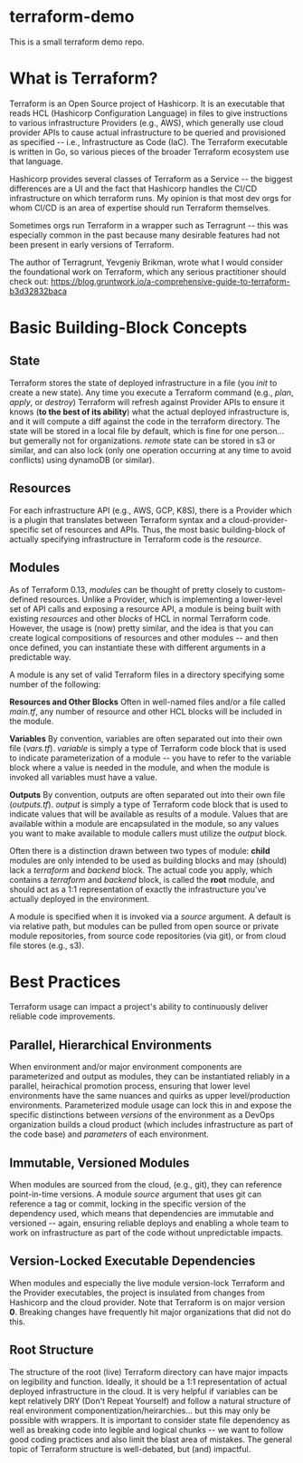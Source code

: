 # terraform-demo
This is a small terraform demo repo.

# What is Terraform?
Terraform is an Open Source project of Hashicorp. It is an executable that reads HCL (Hashicorp Configuration Language) in files to give instructions to various infrastructure Providers (e.g., AWS), which generally use cloud provider APIs to cause actual infrastructure to be queried and provisioned as specified -- i.e., Infrastructure as Code (IaC). The Terraform executable is written in Go, so various pieces of the broader Terraform ecosystem use that language.

Hashicorp provides several classes of Terraform as a Service -- the biggest differences are a UI and the fact that Hashicorp handles the CI/CD infrastructure on which terraform runs. My opinion is that most dev orgs for whom CI/CD is an area of expertise should run Terraform themselves.

Sometimes orgs run Terraform in a wrapper such as Terragrunt -- this was especially common in the past because many desirable features had not been present in early versions of Terraform.

The author of Terragrunt, Yevgeniy Brikman, wrote what I would consider the foundational work on Terraform, which any serious practitioner should check out: https://blog.gruntwork.io/a-comprehensive-guide-to-terraform-b3d32832baca

# Basic Building-Block Concepts

## State
Terraform stores the state of deployed infrastructure in a file (you *init* to create a new state). Any time you execute a Terraform command (e.g., *plan*, *apply*, or *destroy*) Terraform will refresh against Provider APIs to ensure it knows (**to the best of its ability**) what the actual deployed infrastructure is, and it will compute a diff against the code in the terraform directory. The state will be stored in a local file by default, which is fine for one person... but gemerally not for organizations. *remote* state can be stored in s3 or similar, and can also lock (only one operation occurring at any time to avoid conflicts) using dynamoDB (or similar).

## Resources
For each infrastructure API (e.g., AWS, GCP, K8S), there is a Provider which is a plugin that translates between Terraform syntax and a cloud-provider-specific set of resources and APIs. Thus, the most basic building-block of actually specifying infrastructure in Terraform code is the *resource*.

## Modules
As of Terraform 0.13, *modules* can be thought of pretty closely to custom-defined resources. Unlike a Provider, which is implementing a lower-level set of API calls and exposing a resource API, a module is being built with existing *resources* and other *blocks* of HCL in normal Terraform code. However, the usage is (now) pretty similar, and the idea is that you can create logical compositions of resources and other modules -- and then once defined, you can instantiate these with different arguments in a predictable way.

A module is any set of valid Terraform files in a directory specifying some number of the following:

**Resources and Other Blocks** Often in well-named files and/or a file called *main.tf*, any number of resource and other HCL blocks will be included in the module.

**Variables** By convention, variables are often separated out into their own file (*vars.tf*). *variable* is simply a type of Terraform code block that is used to indicate parameterization of a module -- you have to refer to the variable block where a value is needed in the module, and when the module is invoked all variables must have a value.

**Outputs** By convention, outputs are often separated out into their own file (*outputs.tf*). *output* is simply a type of Terraform code block that is used to indicate values that will be available as results of a module. Values that are available within a module are encapsulated in the module, so any values you want to make available to module callers must utilize the *output* block.

Often there is a distinction drawn between two types of module: **child** modules are only intended to be used as building blocks and may (should) lack a *terraform* and *backend* block. The actual code you apply, which contains a *terraform* and *backend* block, is called the **root** module, and should act as a 1:1 representation of exactly the infrastructure you've actually deployed in the environment.

A module is specified when it is invoked via a *source* argument. A default is via relative path, but modules can be pulled from open source or private module repositories, from source code repositories (via git), or from cloud file stores (e.g., s3).

# Best Practices
Terraform usage can impact a project's ability to continuously deliver reliable code improvements.

## Parallel, Hierarchical Environments
When environment and/or major environment components are parameterized and output as modules, they can be instantiated reliably in a parallel, heirachical promotion process, ensuring that lower level environments have the same nuances and quirks as upper level/production environments. Parameterized module usage can lock this in and expose the specific distinctions between *versions* of the environment as a DevOps organization builds a cloud product (which includes infrastructure as part of the code base) and *parameters* of each environment.

## Immutable, Versioned Modules
When modules are sourced from the cloud, (e.g., git), they can reference point-in-time versions. A module *source* argument that uses git can reference a tag or commit, locking in the specific version of the dependency used, which means that dependencies are immutable and versioned -- again, ensuring reliable deploys and enabling a whole team to work on infrastructure as part of the code without unpredictable impacts.

## Version-Locked Executable Dependencies
When modules and especially the live module version-lock Terraform and the Provider executables, the project is insulated from changes from Hashicorp and the cloud provider. Note that Terraform is on major version **0**. Breaking changes have frequently hit major organizations that did not do this.

## Root Structure
The structure of the root (live) Terraform directory can have major impacts on legibility and function. Ideally, it should be a 1:1 representation of actual deployed infrastructure in the cloud. It is very helpful if variables can be kept relatively DRY (Don't Repeat Yourself) and follow a natural structure of real environment componentization/heirarchies... but this may only be possible with wrappers. It is important to consider state file dependency as well as breaking code into legible and logical chunks -- we want to follow good coding practices and also limit the blast area of mistakes. The general topic of Terraform structure is well-debated, but (and) impactful.
